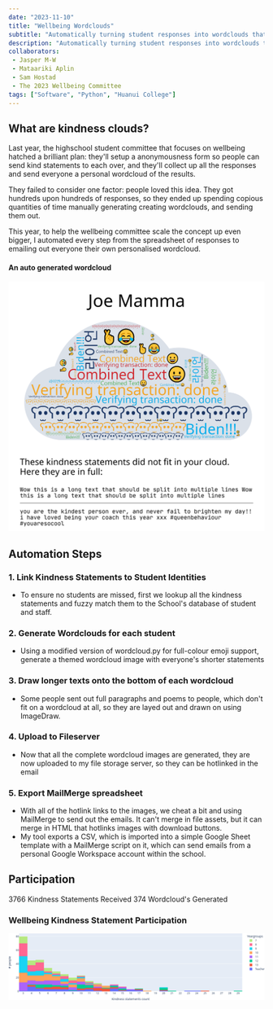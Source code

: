 ```yaml
---
date: "2023-11-10"
title: "Wellbeing Wordclouds"
subtitle: "Automatically turning student responses into wordclouds that share love."
description: "Automatically turning student responses into wordclouds that share love."
collaborators:
 - Jasper M-W
 - Mataariki Aplin
 - Sam Hostad
 - The 2023 Wellbeing Committee
tags: ["Software", "Python", "Huanui College"]
---
```

<script lang="ts">
    import LiveCard from "$md/LiveCard.svelte";
    import HorizontalContainer from "$md/HorizontalContainer.svelte";
</script>


## What are kindness clouds?

Last year, the highschool student committee that focuses on wellbeing hatched a brilliant plan: they'll setup a anonymousness form so people can send kind statements to each over, and they'll collect up all the responses and send everyone a personal wordcloud of the results.

They failed to consider one factor: people loved this idea. They got hundreds upon hundreds of responses, so they ended up spending copious quantities of time manually generating creating wordclouds, and sending them out. 

This year, to help the wellbeing committee scale the concept up even bigger, I automated every step from the spreadsheet of responses to emailing out everyone their own personalised wordcloud.

#### An auto generated wordcloud
![](./JoeMamma_RDV2H85R4L.png)

## Automation Steps
### 1. Link Kindness Statements to Student Identities
 - To ensure no students are missed, first we lookup all the kindness statements and fuzzy match them to the School's database of student and staff.
### 2. Generate Wordclouds for each student
 - Using a modified version of wordcloud.py for full-colour emoji support, generate a themed wordcloud image with everyone's shorter statements
### 3. Draw longer texts onto the bottom of each wordcloud
 - Some people sent out full paragraphs and poems to people, which don't fit on a wordcloud at all, so they are layed out and drawn on using ImageDraw.
### 4. Upload to Fileserver
 - Now that all the complete wordcloud images are generated, they are now uploaded to my file storage server, so they can be hotlinked in the email
### 5. Export MailMerge spreadsheet
 - With all of the hotlink links to the images, we cheat a bit and using MailMerge to send out the emails. It can't merge in file assets, but it can merge in HTML that hotlinks images with download buttons.
 - My tool exports a CSV, which is imported into a simple Google Sheet template with a MailMerge script on it, which can send emails from a personal Google Workspace account within the school.


## Participation
<HorizontalContainer>
    <LiveCard>
        3766 Kindness Statements Received
    </LiveCard>
    <LiveCard>
        374 Wordcloud's Generated
    </LiveCard>
</HorizontalContainer>


### Wellbeing Kindness Statement Participation
![:full:borderless](./ParticipationPlot.png)